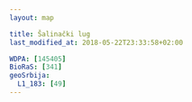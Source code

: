 ```yaml
---
layout: map

title: Šalinački lug
last_modified_at: 2018-05-22T23:33:58+02:00

WDPA: [145405]
BioRaS: [341]
geoSrbija:
  L1_183: [49]
---
```

